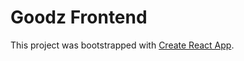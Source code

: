 # Goodz Frontend

This project was bootstrapped with [Create React App](https://github.com/facebook/create-react-app).
